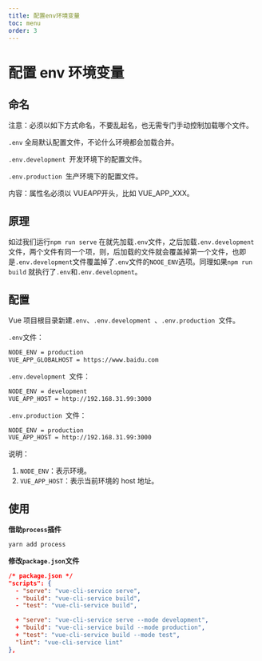 ```yaml
---
title: 配置env环境变量
toc: menu
order: 3
---
```


<BackTop></BackTop>

# 配置 env 环境变量

## 命名

注意：必须以如下方式命名，不要乱起名，也无需专门手动控制加载哪个文件。

`.env` 全局默认配置文件，不论什么环境都会加载合并。

`.env.development `开发环境下的配置文件。

`.env.production `生产环境下的配置文件。

内容：属性名必须以 VUE*APP*开头，比如 VUE_APP_XXX。

## 原理

如过我们运行`npm run serve` 在就先加载`.env`文件，之后加载`.env.development`文件，两个文件有同一个项，则，后加载的文件就会覆盖掉第一个文件，也即是`.env.development`文件覆盖掉了`.env`文件的`NOOE_ENV`选项。同理如果`npm run build` 就执行了`.env`和`.env.development`。

## 配置

Vue 项目根目录新建`.env`、`.env.development `、`.env.production `文件。

`.env`文件：

```bash
NODE_ENV = production
VUE_APP_GLOBALHOST = https://www.baidu.com
```

`.env.development `文件：

```bash
NODE_ENV = development
VUE_APP_HOST = http://192.168.31.99:3000
```

`.env.production `文件：

```bash
NODE_ENV = production
VUE_APP_HOST = http://192.168.31.99:3000
```

说明：

1. `NODE_ENV`：表示环境。
2. `VUE_APP_HOST`：表示当前环境的 host 地址。

## 使用

**借助`process`插件**

```bash
yarn add process
```

**修改`package.json`文件**

```json
/* package.json */
"scripts": {
  - "serve": "vue-cli-service serve",
  - "build": "vue-cli-service build",
  - "test": "vue-cli-service build",

  + "serve": "vue-cli-service serve --mode development",
  + "build": "vue-cli-service build --mode production",
  + "test": "vue-cli-service build --mode test",
  "lint": "vue-cli-service lint"
},
```

